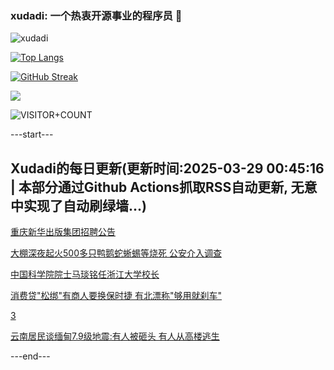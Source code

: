 ### xudadi: 一个热衷开源事业的程序员 👋

![xudadi](https://github-readme-stats-git-masterorgs-github-readme-stats-team.vercel.app/api?username=xudadi)

[![Top Langs](https://github-readme-stats.vercel.app/api/top-langs/?username=xudadi)](https://github.com/anuraghazra/github-readme-stats)

[![GitHub Streak](https://streak-stats.demolab.com?user=xudadi&locale=zh_Hans)](https://git.io/streak-stats)

![](https://raw.githubusercontent.com/xudadi/xudadi/main/assets/github-contribution-grid-snake.svg)

![VISITOR+COUNT](https://komarev.com/ghpvc/?username=xudadi&label=VISITOR+COUNT)


---start---

## Xudadi的每日更新(更新时间:2025-03-29 00:45:16 | 本部分通过Github Actions抓取RSS自动更新, 无意中实现了自动刷绿墙...)

[重庆新华出版集团招聘公告](https://www.gongkaoleida.com/article/2340606)

[大棚深夜起火500多只鸭鹅蛇蜥蜴等烧死 公安介入调查](https://m.163.com/news/article/JROU4LO405561G0D.html)

[中国科学院院士马琰铭任浙江大学校长](https://m.163.com/news/article/JROLPLQ10514R9P4.html)

[消费贷"松绑"有商人要换保时捷 有北漂称"够用就刹车"](https://m.163.com/news/article/JRLISUGK0512D03F.html)

[3](https://m.163.com/touch/news/sub/domestic)

[云南居民谈缅甸7.9级地震:有人被砸头 有人从高楼逃生](https://m.163.com/news/article/JROIALVH05129QAF.html)

---end---
